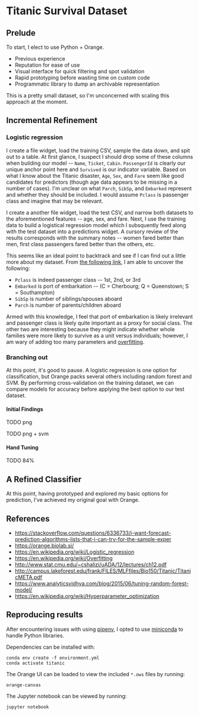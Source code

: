# Titanic Survival Dataset

## Prelude

To start, I elect to use Python + Orange.

- Previous experience
- Reputation for ease of use
- Visual interface for quick filtering and spot validation
- Rapid prototyping before wasting time on custom code
- Programmatic library to dump an archivable representation

This is a pretty small dataset, so I'm unconcerned with scaling this approach at the moment.

## Incremental Refinement

### Logistic regression

I create a file widget, load the training CSV, sample the data down, and spit out to a table. At
first glance, I suspect I should drop some of these columns when building our model -- `Name`,
`Ticket`, `Cabin`. `PassengerId` is clearly our unique anchor point here and `Survived` is our
indicator variable. Based on what I know about the Titanic disaster, `Age`, `Sex`, and `Fare` seem
like good candidates for predictors (though age data appears to be missing in a number of cases).
I'm unclear on what `Parch`, `SibSp`,  and `Embarked` represent and whether they should be included.
I would assume `Pclass` is passenger class and imagine that may be relevant.

I create a another file widget, load the test CSV, and narrow both datasets to the aforementioned
features -- age, sex, and fare. Next, I use the training data to build a logistical regression model
which I subsquently feed along with the test dataset into a predictions widget. A cursory review of
the results corresponds with the summary notes -- women fared better than men, first class
passengers fared better than the others, etc.

This seems like an ideal point to backtrack and see if I can find out a little more about my
dataset. From [the following link][titanic-meta], I am able to uncover the following:

- `Pclass` is indeed passenger class -- 1st, 2nd, or 3rd
- `Embarked` is port of embarkation -- (C = Cherbourg; Q = Queenstown; S = Southampton)
- `SibSp` is number of siblings/spouses aboard
- `Parch` is number of parents/children aboard

Armed with this knowledge, I feel that port of embarkation is likely irrelevant and passenger class
is likely quite important as a proxy for social class. The other two are interesting because they
might indicate whether whole families were more likely to survive as a unit versus individuals;
however, I am wary of adding too many parameters and [overfitting][overfitting].

### Branching out

At this point, it's good to pause. A logistic regression is one option for classification, but
Orange packs several others including random forest and SVM. By performing cross-validation on the
training dataset, we can compare models for accuracy before applying the best option to our test
dataset.

#### Initial Findings

TODO png

TODO png + svm

#### Hand Tuning

TODO 84%

## A Refined Classifier

At this point, having prototyped and explored my basic options for prediction, I've achieved my
original goal with Orange.

## References

- https://stackoverflow.com/questions/6336733/i-want-forecast-prediction-algorithms-lists-that-i-can-try-for-the-sample-exper
- https://orange.biolab.si/
- https://en.wikipedia.org/wiki/Logistic_regression
- https://en.wikipedia.org/wiki/Overfitting
- http://www.stat.cmu.edu/~cshalizi/uADA/12/lectures/ch12.pdf
- http://campus.lakeforest.edu/frank/FILES/MLFfiles/Bio150/Titanic/TitanicMETA.pdf
- https://www.analyticsvidhya.com/blog/2015/06/tuning-random-forest-model/
- https://en.wikipedia.org/wiki/Hyperparameter_optimization 

## Reproducing results

After encountering issues with using [pipenv][pipenv], I opted to use [miniconda](https://docs.conda.io/en/latest/miniconda.html) to handle Python libraries.

Dependencies can be installed with:

```
conda env create -f environment.yml
conda activate titanic
```

The Orange UI can be loaded to view the included `*.ows` files by running:

```
orange-canvas
```

The Jupyter notebook can be viewed by running:

```
jupyter notebook
```

[titanic-meta]: http://campus.lakeforest.edu/frank/FILES/MLFfiles/Bio150/Titanic/TitanicMETA.pdf
[overfitting]: https://en.wikipedia.org/wiki/Overfitting
[pipenv]: https://docs.pipenv.org/en/latest/
